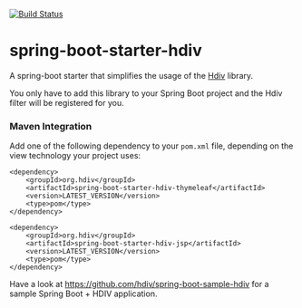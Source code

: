 [![Build Status](https://travis-ci.org/hdiv/spring-boot-starter-hdiv.svg)](https://travis-ci.org/hdiv/spring-boot-starter-hdiv)

spring-boot-starter-hdiv
========================

A spring-boot starter that simplifies the usage of the [Hdiv](https://hdivsecurity.com) library.

You only have to add this library to your Spring Boot project and the Hdiv filter will be registered for you.

### Maven Integration
Add one of the following dependency to your ``pom.xml`` file, depending on the view technology your project uses:

```
<dependency>
	<groupId>org.hdiv</groupId>
	<artifactId>spring-boot-starter-hdiv-thymeleaf</artifactId>
	<version>LATEST_VERSION</version>
	<type>pom</type>
</dependency>
```

```
<dependency>
	<groupId>org.hdiv</groupId>
	<artifactId>spring-boot-starter-hdiv-jsp</artifactId>
	<version>LATEST_VERSION</version>
	<type>pom</type>
</dependency>
```

Have a look at https://github.com/hdiv/spring-boot-sample-hdiv for a sample Spring Boot + HDIV application.
